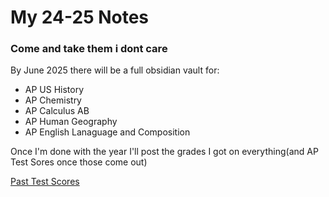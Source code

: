 # My 24-25 Notes

### Come and take them i dont care
By June 2025 there will be a full obsidian vault for:
- AP US History
- AP Chemistry
- AP Calculus AB
- AP Human Geography
- AP English Lanaguage and Composition


Once I'm done with the year I'll post the grades I got on everything(and AP Test Sores once those come out)

[Past Test Scores](./past-test-scores.png)
